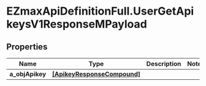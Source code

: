 # EZmaxApiDefinitionFull.UserGetApikeysV1ResponseMPayload

## Properties

Name | Type | Description | Notes
------------ | ------------- | ------------- | -------------
**a_objApikey** | [**[ApikeyResponseCompound]**](ApikeyResponseCompound.md) |  | 



